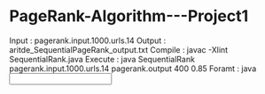 
# PageRank-Algorithm---Project1


Input : pagerank.input.1000.urls.14 
Output : aritde_SequentialPageRank_output.txt 
Compile : javac -Xlint SequentialRank.java 
Execute : java SequentialRank pagerank.input.1000.urls.14 pagerank.output 400 0.85 
Foramt : java <Class File Name> <Input File> <Output File> <Iterations> <damping Factor> 
